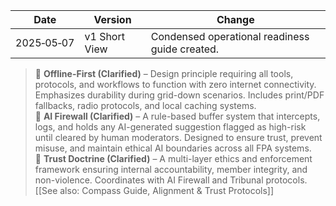 |Date|Version|Change|
|---|---|---|
|2025‑05‑07|v1 Short View|Condensed operational readiness guide created.|  
<!-- Clarification Insert (Top of File) -->
> 🔁 **Offline-First (Clarified)** – Design principle requiring all tools, protocols, and workflows to function with zero internet connectivity. Emphasizes durability during grid-down scenarios. Includes print/PDF fallbacks, radio protocols, and local caching systems.  
> 🔁 **AI Firewall (Clarified)** – A rule-based buffer system that intercepts, logs, and holds any AI-generated suggestion flagged as high-risk until cleared by human moderators. Designed to ensure trust, prevent misuse, and maintain ethical AI boundaries across all FPA systems.  
> 🔁 **Trust Doctrine (Clarified)** – A multi-layer ethics and enforcement framework ensuring internal accountability, member integrity, and non-violence. Coordinates with AI Firewall and Tribunal protocols. [[See also: Compass Guide, Alignment & Trust Protocols]]